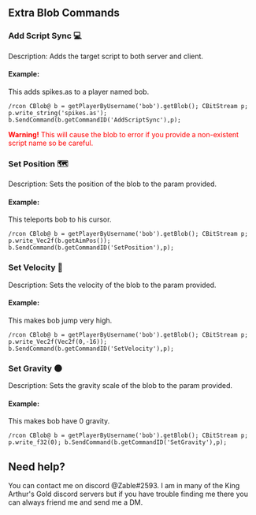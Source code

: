 ## Extra Blob Commands
### Add Script Sync 💻
Description: Adds the target script to both server and client.
#### Example:
This adds <span>spikes.as<span> to a player named bob.
```AngelScript
/rcon CBlob@ b = getPlayerByUsername('bob').getBlob(); CBitStream p; p.write_string('spikes.as'); b.SendCommand(b.getCommandID('AddScriptSync'),p);
```
<span style="color:red">**Warning!** This will cause the blob to error if you provide a non-existent script name so be careful.</span>

### Set Position 🗺
Description: Sets the position of the blob to the param provided.
#### Example:
This teleports bob to his cursor.

```AngelScript
/rcon CBlob@ b = getPlayerByUsername('bob').getBlob(); CBitStream p; p.write_Vec2f(b.getAimPos()); b.SendCommand(b.getCommandID('SetPosition'),p);
```

### Set Velocity 🎿
Description: Sets the velocity of the blob to the param provided.

#### Example:
This makes bob jump very high.

```AngelScript
/rcon CBlob@ b = getPlayerByUsername('bob').getBlob(); CBitStream p; p.write_Vec2f(Vec2f(0,-16)); b.SendCommand(b.getCommandID('SetVelocity'),p);
```
### Set Gravity 🌑
Description: Sets the gravity scale of the blob to the param provided.

#### Example:
This makes bob have 0 gravity.
```AngelScript
/rcon CBlob@ b = getPlayerByUsername('bob').getBlob(); CBitStream p; p.write_f32(0); b.SendCommand(b.getCommandID('SetGravity'),p); 
```
## Need help?
You can contact me on discord @Zable#2593. I am in many of the King Arthur's Gold discord servers but if you have trouble finding me there you can always friend me and send me a DM.